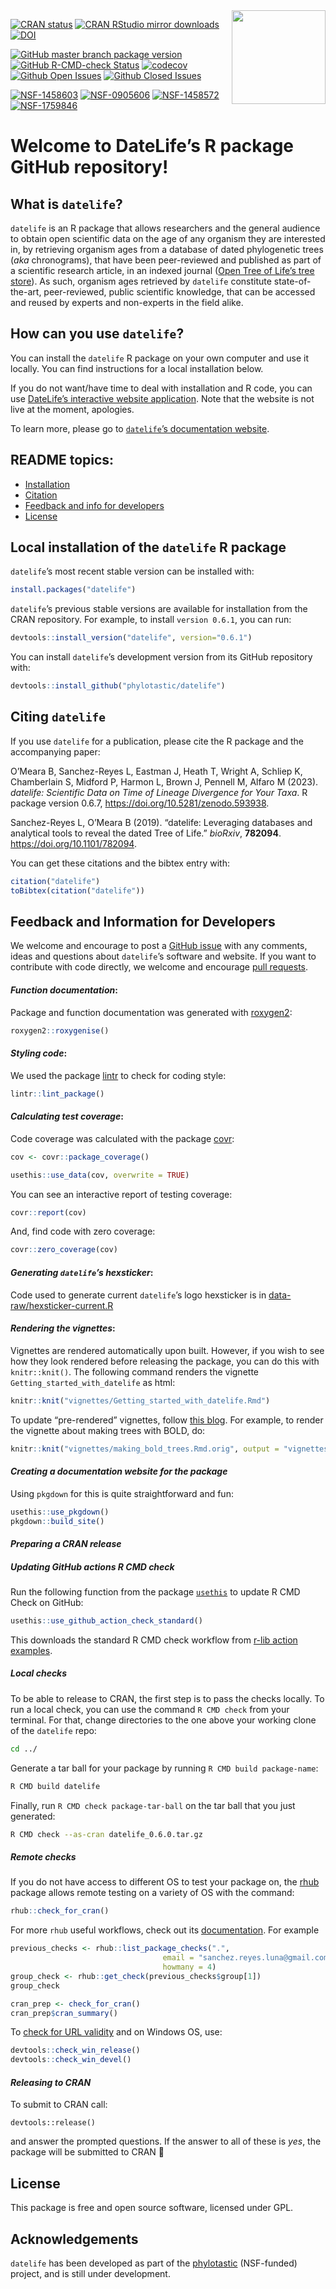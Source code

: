 
<!-- README.md is generated from README.Rmd. Make sure to edit the .Rmd file and not the .md -->

<img src='man/figures/datelife-hexsticker-ai.png' align='right' style='width:150px' />

<!--
# BADGES DEV
install.packages("badger")
library(badger)
badge_github_actions("phylotastic/datelife")
badge_cran_checks("phylotastic/datelife")
-->
<!-- badges: start -->
<!-- Stable status -->

[![CRAN
status](https://www.r-pkg.org/badges/version/datelife)](https://CRAN.R-project.org/package=datelife)
[![CRAN RStudio mirror
downloads](https://cranlogs.r-pkg.org/badges/datelife)](https://www.r-pkg.org/pkg/datelife)
[![DOI](https://zenodo.org/badge/23036/phylotastic/datelife.svg)](https://zenodo.org/badge/latestdoi/23036/phylotastic/datelife)

<!-- Development status -->

[![GitHub master branch package
version](https://img.shields.io/github/r-package/v/phylotastic/datelife/master?color=y&label=GitHub%40master)](https://github.com/phylotastic/datelife)
[![GitHub R-CMD-check
Status](https://github.com/phylotastic/datelife/workflows/R-CMD-check/badge.svg)](https://github.com/phylotastic/datelife/actions/)
[![codecov](https://codecov.io/gh/phylotastic/datelife/branch/master/graph/badge.svg)](https://app.codecov.io/gh/phylotastic/datelife)
[![Github Open
Issues](https://img.shields.io/github/issues-raw/phylotastic/datelife.svg)](https://github.com/phylotastic/datelife/issues)
[![Github Closed
Issues](https://img.shields.io/github/issues-closed-raw/phylotastic/datelife.svg)](https://github.com/phylotastic/datelife/issues?q=is%3Aissue+is%3Aclosed)

<!-- Funding -->

[![NSF-1458603](https://img.shields.io/badge/NSF-1458603-white.svg)](https://www.nsf.gov/awardsearch/showAward?AWD_ID=1458603)
[![NSF-0905606](https://img.shields.io/badge/NSF-0905606-white.svg)](https://www.nsf.gov/awardsearch/showAward?AWD_ID=0905606)
[![NSF-1458572](https://img.shields.io/badge/NSF-1458572-white.svg)](https://www.nsf.gov/awardsearch/showAward?AWD_ID=1458572)
[![NSF-1759846](https://img.shields.io/badge/NSF-1759846-white.svg)](https://www.nsf.gov/awardsearch/showAward?AWD_ID=1759846)

<!-- badges: end -->

# Welcome to DateLife’s R package GitHub repository!

## What is `datelife`?

`datelife` is an R package that allows researchers and the general
audience to obtain open scientific data on the age of any organism they
are interested in, by retrieving organism ages from a database of dated
phylogenetic trees (*aka* chronograms), that have been peer-reviewed and
published as part of a scientific research article, in an indexed
journal ([Open Tree of Life’s tree
store](https://tree.opentreeoflife.org/curator)). As such, organism ages
retrieved by `datelife` constitute state-of-the-art, peer-reviewed,
public scientific knowledge, that can be accessed and reused by experts
and non-experts in the field alike.

## How can you use `datelife`?

You can install the `datelife` R package on your own computer and use it
locally. You can find instructions for a local installation below.

If you do not want/have time to deal with installation and R code, you
can use [DateLife’s interactive website
application](https://github.com/phylotastic/datelifedocker). Note that
the website is not live at the moment, apologies.

<!-- http://datelife.opentreeoflife.org/query/ -->
<!--
Get a phylogenetic tree with branch lengths proportional to geologic time (aka a
_**chronogram**_) of any two or more lineages of interest to you.

You can also date a phylogenetic tree of your own making (or choosing one from the literature), using node ages from chronograms found with `datelife` as secondary calibrations.
-->

To learn more, please go to [`datelife`’s documentation
website](http://phylotastic.org/datelife/index.html).

## README topics:

- [Installation](#installation)
- [Citation](#citation)
- [Feedback and info for developers](#feedback)
- [License](#license)

## Local installation of the `datelife` R package

`datelife`’s most recent stable version can be installed with:

``` r
install.packages("datelife")
```

`datelife`’s previous stable versions are available for installation
from the CRAN repository. For example, to install `version 0.6.1`, you
can run:

``` r
devtools::install_version("datelife", version="0.6.1")
```

You can install `datelife`’s development version from its GitHub
repository with:

``` r
devtools::install_github("phylotastic/datelife")
```

## Citing `datelife`

If you use `datelife` for a publication, please cite the R package and
the accompanying paper:

<p>
O’Meara B, Sanchez-Reyes L, Eastman J, Heath T, Wright A, Schliep K,
Chamberlain S, Midford P, Harmon L, Brown J, Pennell M, Alfaro M (2023).
<em>datelife: Scientific Data on Time of Lineage Divergence for Your
Taxa</em>. R package version 0.6.7,
<a href="https://doi.org/10.5281/zenodo.593938">https://doi.org/10.5281/zenodo.593938</a>.
</p>
<p>
Sanchez-Reyes L, O’Meara B (2019). “datelife: Leveraging databases and
analytical tools to reveal the dated Tree of Life.” <em>bioRxiv</em>,
<b>782094</b>.
<a href="https://doi.org/10.1101/782094">https://doi.org/10.1101/782094</a>.
</p>

You can get these citations and the bibtex entry with:

``` r
citation("datelife")
toBibtex(citation("datelife"))
```

<!--.bibtex files are available-->

## Feedback and Information for Developers

We welcome and encourage to post a [GitHub
issue](https://github.com/phylotastic/datelife/issues/new) with any
comments, ideas and questions about `datelife`’s software and website.
If you want to contribute with code directly, we welcome and encourage
[pull requests](https://github.com/phylotastic/datelife/pulls).

#### *Function documentation*:

Package and function documentation was generated with
[roxygen2](https://CRAN.R-project.org/package=roxygen2):

``` r
roxygen2::roxygenise()
```

#### *Styling code*:

We used the package [lintr](https://CRAN.R-project.org/package=lintr) to
check for coding style:

``` r
lintr::lint_package()
```

#### *Calculating test coverage*:

Code coverage was calculated with the package
[covr](https://CRAN.R-project.org/package=covr):

``` r
cov <- covr::package_coverage()

usethis::use_data(cov, overwrite = TRUE)
```

You can see an interactive report of testing coverage:

``` r
covr::report(cov)
```

And, find code with zero coverage:

``` r
covr::zero_coverage(cov)
```

#### *Generating `datelife`’s hexsticker*:

Code used to generate current `datelife`’s logo hexsticker is in
[data-raw/hexsticker-current.R](https://github.com/phylotastic/datelife/blob/master/data-raw/hexsticker-current.R)

#### *Rendering the vignettes*:

Vignettes are rendered automatically upon built. However, if you wish to
see how they look rendered before releasing the package, you can do this
with `knitr::knit()`. The following command renders the vignette
`Getting_started_with_datelife` as html:

``` r
knitr::knit("vignettes/Getting_started_with_datelife.Rmd")
```

To update “pre-rendered” vignettes, follow [this
blog](https://ropensci.org/blog/2019/12/08/precompute-vignettes/#the-solution-locally-knitting-rmarkdown).
For example, to render the vignette about making trees with BOLD, do:

``` r
knitr::knit("vignettes/making_bold_trees.Rmd.orig", output = "vignettes/making_bold_trees.Rmd")
```

#### *Creating a documentation website for the package*

Using `pkgdown` for this is quite straightforward and fun:

``` r
usethis::use_pkgdown()
pkgdown::build_site()
```

#### *Preparing a CRAN release*

##### ***Updating GitHub actions R CMD check***

Run the following function from the package
[`usethis`](https://usethis.r-lib.org/reference/github_actions.html) to
update R CMD Check on GitHub:

``` r
usethis::use_github_action_check_standard()
```

This downloads the standard R CMD check workflow from [r-lib action
examples](https://github.com/r-lib/actions/blob/v2/examples/check-standard.yaml).

##### ***Local checks***

To be able to release to CRAN, the first step is to pass the checks
locally. To run a local check, you can use the command `R CMD check`
from your terminal. For that, change directories to the one above your
working clone of the `datelife` repo:

``` bash
cd ../
```

Generate a tar ball for your package by running
`R CMD build package-name`:

``` bash
R CMD build datelife
```

Finally, run `R CMD check package-tar-ball` on the tar ball that you
just generated:

``` bash
R CMD check --as-cran datelife_0.6.0.tar.gz
```

##### ***Remote checks***

If you do not have access to different OS to test your package on, the
[rhub](https://CRAN.R-project.org/package=rhub) package allows remote
testing on a variety of OS with the command:

``` r
rhub::check_for_cran()
```

For more `rhub` useful workflows, check out its
[documentation](https://r-hub.github.io/rhub/articles/rhub.html). For
example

``` r
previous_checks <- rhub::list_package_checks(".",
                                  email = "sanchez.reyes.luna@gmail.com",
                                  howmany = 4)
group_check <- rhub::get_check(previous_checks$group[1])
group_check

cran_prep <- check_for_cran()
cran_prep$cran_summary()
```

To [check for URL
validity](https://blog.r-hub.io/2020/12/01/url-checks/) and on Windows
OS, use:

``` r
devtools::check_win_release()
devtools::check_win_devel()
```

#### *Releasing to CRAN*

To submit to CRAN call:

    devtools::release()

and answer the prompted questions. If the answer to all of these is
*yes*, the package will be submitted to CRAN :rocket:

## License

This package is free and open source software, licensed under GPL.

## Acknowledgements

`datelife` has been developed as part of the
[phylotastic](http://phylotastic.org/) (NSF-funded) project, and is
still under development.
